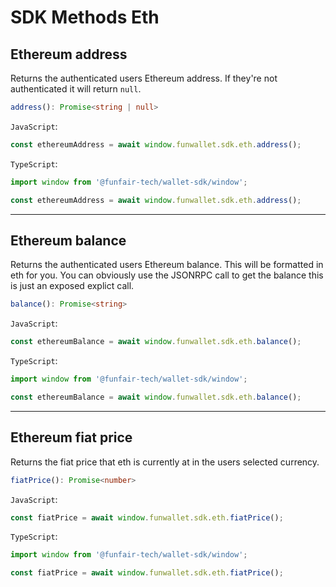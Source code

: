 # SDK Methods Eth

## Ethereum address

Returns the authenticated users Ethereum address. If they're not authenticated it will return `null`.

```ts
address(): Promise<string | null>
```

`JavaScript`:

```js
const ethereumAddress = await window.funwallet.sdk.eth.address();
```

`TypeScript`:

```ts
import window from '@funfair-tech/wallet-sdk/window';

const ethereumAddress = await window.funwallet.sdk.eth.address();
```

---

## Ethereum balance

Returns the authenticated users Ethereum balance. This will be formatted in eth for you. You can obviously use the JSONRPC call to get the balance this is just an exposed explict call.

```ts
balance(): Promise<string>
```

`JavaScript`:

```js
const ethereumBalance = await window.funwallet.sdk.eth.balance();
```

`TypeScript`:

```ts
import window from '@funfair-tech/wallet-sdk/window';

const ethereumBalance = await window.funwallet.sdk.eth.balance();
```

---

## Ethereum fiat price

Returns the fiat price that eth is currently at in the users selected currency.

```ts
fiatPrice(): Promise<number>
```

`JavaScript`:

```js
const fiatPrice = await window.funwallet.sdk.eth.fiatPrice();
```

`TypeScript`:

```ts
import window from '@funfair-tech/wallet-sdk/window';

const fiatPrice = await window.funwallet.sdk.eth.fiatPrice();
```
